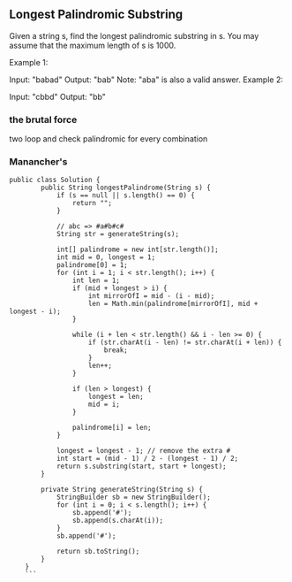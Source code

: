 
## Longest Palindromic Substring

Given a string s, find the longest palindromic substring in s. You may assume that the maximum length of s is 1000.

Example 1:

Input: "babad"
Output: "bab"
Note: "aba" is also a valid answer.
Example 2:

Input: "cbbd"
Output: "bb"


### the brutal force 
two loop and check palindromic for every combination

### Manancher's 
```
public class Solution {
        public String longestPalindrome(String s) {
            if (s == null || s.length() == 0) {
                return "";
            }
                    
            // abc => #a#b#c#
            String str = generateString(s);
                    
            int[] palindrome = new int[str.length()];
            int mid = 0, longest = 1;
            palindrome[0] = 1;
            for (int i = 1; i < str.length(); i++) {
                int len = 1; 
                if (mid + longest > i) {
                    int mirrorOfI = mid - (i - mid);
                    len = Math.min(palindrome[mirrorOfI], mid + longest - i);
                }
                        
                while (i + len < str.length() && i - len >= 0) {
                    if (str.charAt(i - len) != str.charAt(i + len)) {
                        break;
                    }
                    len++;
                }
                        
                if (len > longest) {
                    longest = len;
                    mid = i;
                }
                        
                palindrome[i] = len;
            }
                    
            longest = longest - 1; // remove the extra #
            int start = (mid - 1) / 2 - (longest - 1) / 2;
            return s.substring(start, start + longest);
        }
                
        private String generateString(String s) {
            StringBuilder sb = new StringBuilder();
            for (int i = 0; i < s.length(); i++) {
                sb.append('#');
                sb.append(s.charAt(i));
            }
            sb.append('#');
                    
            return sb.toString();
        }
    }
    ```